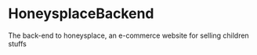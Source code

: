 # HoneysplaceBackend
The back-end to honeysplace, an e-commerce website for selling children stuffs

